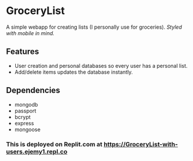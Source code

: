 # GroceryList
A simple webapp for creating lists (I personally use for groceries). 
*Styled with mobile in mind.*
## Features
- User creation and personal databases so every user has a personal list.
- Add/delete items updates the database instantly.

## Dependencies
- mongodb
- passport
- bcrypt
- express
- mongoose

### This is deployed on Replit.com at https://GroceryList-with-users.ejemy1.repl.co
